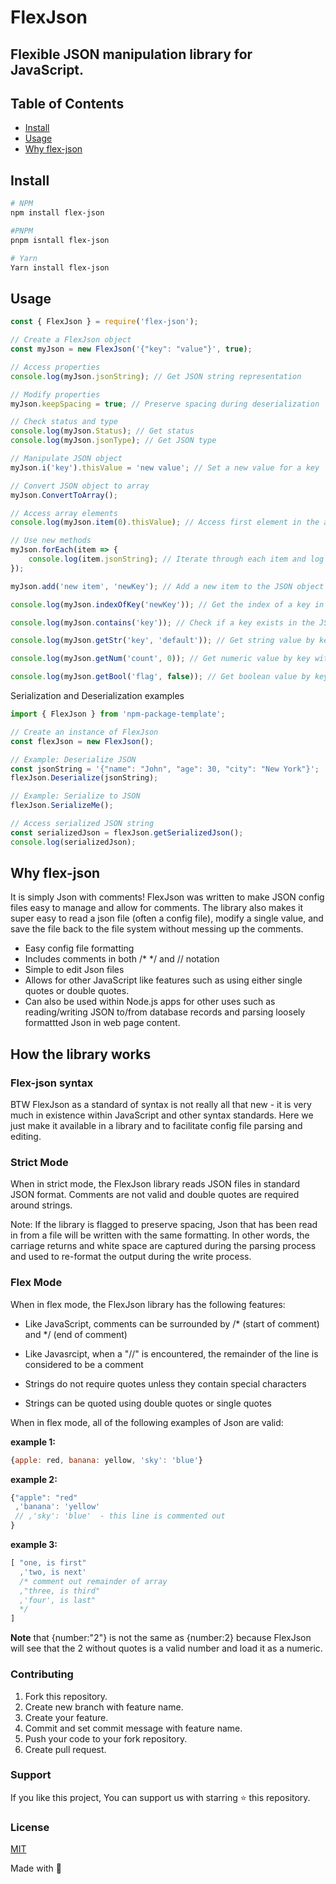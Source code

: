 # FlexJson

## Flexible JSON manipulation library for JavaScript.

## Table of Contents

- [Install](#install)
- [Usage](#usage)
- [Why flex-json](#why-flex-json)


## Install

```bash
# NPM
npm install flex-json

#PNPM
pnpm isntall flex-json

# Yarn
Yarn install flex-json

```

## Usage

```javascript
const { FlexJson } = require('flex-json');

// Create a FlexJson object
const myJson = new FlexJson('{"key": "value"}', true);

// Access properties
console.log(myJson.jsonString); // Get JSON string representation

// Modify properties
myJson.keepSpacing = true; // Preserve spacing during deserialization

// Check status and type
console.log(myJson.Status); // Get status
console.log(myJson.jsonType); // Get JSON type

// Manipulate JSON object
myJson.i('key').thisValue = 'new value'; // Set a new value for a key

// Convert JSON object to array
myJson.ConvertToArray();

// Access array elements
console.log(myJson.item(0).thisValue); // Access first element in the array

// Use new methods
myJson.forEach(item => {
    console.log(item.jsonString); // Iterate through each item and log JSON string
});

myJson.add('new item', 'newKey'); // Add a new item to the JSON object

console.log(myJson.indexOfKey('newKey')); // Get the index of a key in the JSON object

console.log(myJson.contains('key')); // Check if a key exists in the JSON object

console.log(myJson.getStr('key', 'default')); // Get string value by key with a default value

console.log(myJson.getNum('count', 0)); // Get numeric value by key with a default value

console.log(myJson.getBool('flag', false)); // Get boolean value by key with a default value

```

Serialization and Deserialization examples

```javascript
import { FlexJson } from 'npm-package-template';

// Create an instance of FlexJson
const flexJson = new FlexJson();

// Example: Deserialize JSON
const jsonString = '{"name": "John", "age": 30, "city": "New York"}';
flexJson.Deserialize(jsonString);

// Example: Serialize to JSON
flexJson.SerializeMe();

// Access serialized JSON string
const serializedJson = flexJson.getSerializedJson();
console.log(serializedJson);
```

## Why flex-json

It is simply Json with comments! FlexJson was written to make JSON config files easy to manage and allow for comments. The library also makes it super easy to read a json file (often a config file), modify a single value, and save the file back to the file system without messing up the comments.

- Easy config file formatting
- Includes comments in both /* */ and // notation
- Simple to edit Json files
- Allows for other JavaScript like features such as using either single quotes or double quotes.
- Can also be used within Node.js apps for other uses such as reading/writing JSON to/from database records and parsing loosely formattted Json in web page content.

## How the library works

### Flex-json syntax
BTW FlexJson as a standard of syntax is not really all that new - it is very much in existence within JavaScript and other syntax standards. Here we just make it available in a library and to facilitate config file parsing and editing.

### Strict Mode

When in strict mode, the FlexJson library reads JSON files in standard JSON format. Comments are not valid and double quotes are required around strings.

Note: If the library is flagged to preserve spacing, Json that has been read in from a file will be written with the same formatting. In other words, the carriage returns and white space are captured during the parsing process and used to re-format the output during the write process.

### Flex Mode

When in flex mode, the FlexJson library has the following features:

- Like JavaScript, comments can be surrounded by /* (start of comment) and */ (end of comment)

- Like Javasrcipt, when a "//" is encountered, the remainder of the line is considered to be a comment

- Strings do not require quotes unless they contain special characters

- Strings can be quoted using double quotes or single quotes
  
When in flex mode, all of the following examples of Json are valid:

__example 1:__

```javascript
{apple: red, banana: yellow, 'sky': 'blue'}
```

__example 2:__

```javascript
{"apple": "red"
 ,'banana': 'yellow'
 // ,'sky': 'blue'  - this line is commented out
}
```

__example 3:__

```javascript
[ "one, is first"
  ,'two, is next'
  /* comment out remainder of array
  ,"three, is third"
  ,'four', is last"
  */
]
```

__Note__ that {number:"2"} is not the same as {number:2} because FlexJson will see that the 2 without quotes is a valid number and load it as a numeric.

### Contributing

1. Fork this repository.
2. Create new branch with feature name.
3. Create your feature.
4. Commit and set commit message with feature name.
5. Push your code to your fork repository.
6. Create pull request.

### Support

If you like this project, You can support us with starring ⭐ this repository.

### License

[MIT](LICENSE.txt)

Made with 💙
